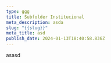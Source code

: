 ```yaml
---
type: ggg
title: Subfolder Institucional
meta_description: asda
slug: "{{slug}}"
meta_title: asd
publish_date: 2024-01-13T18:40:58.836Z
---
```

asasd
